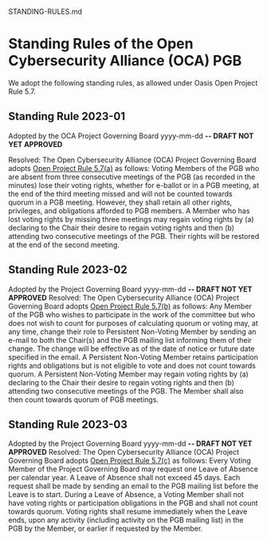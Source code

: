 STANDING-RULES.md

# Standing Rules of the Open Cybersecurity Alliance (OCA) PGB

We adopt the following standing rules, as allowed under Oasis Open Project Rule 5.7.

## Standing Rule 2023-01

Adopted by the OCA Project Governing Board yyyy-mm-dd **-- DRAFT NOT YET APPROVED**

Resolved: The Open Cybersecurity Alliance (OCA) Project Governing Board adopts [Open Project Rule 5.7(a)](https://www.oasis-open.org/policies-guidelines/open-projects-process/#project-governing-board-adjust-voting-rights) as follows:
Voting Members of the PGB who are absent from three consecutive meetings of the PGB (as recorded in the minutes) lose their voting rights, whether for e-ballot or in a PGB meeting, at the end of the third meeting missed and will not be counted towards quorum in a PGB meeting. However, they shall retain all other rights, privileges, and obligations afforded to PGB members.
A Member who has lost voting rights by missing three meetings may regain voting rights by (a) declaring to the Chair their desire to regain voting rights and then (b) attending two consecutive meetings of the PGB.  Their rights will be restored at the end of the second meeting.

## Standing Rule 2023-02

Adopted by the Project Governing Board yyyy-mm-dd **-- DRAFT NOT YET APPROVED**
Resolved: The Open Cybersecurity Alliance (OCA) Project Governing Board adopts [Open Project Rule 5.7(b)](https://www.oasis-open.org/policies-guidelines/open-projects-process/#project-governing-board-adjust-voting-rights) as follows:
Any Member of the PGB who wishes to participate in the work of the committee but who does not wish to count for purposes of calculating quorum or voting may, at any time, change their role to Persistent Non-Voting Member by sending an e-mail to both the Chair(s) and the PGB mailing list informing them of their change. The change will be effective as of the date of notice or future date specified in the email. A Persistent Non-Voting Member retains participation rights and obligations but is not eligible to vote and does not count towards quorum.
A Persistent Non-Voting Member may regain voting rights by (a) declaring to the Chair their desire to regain voting rights and then (b) attending two consecutive meetings of the PGB. The Member shall also then count towards quorum of PGB meetings.


## Standing Rule 2023-03

Adopted by the Project Governing Board yyyy-mm-dd **-- DRAFT NOT YET APPROVED**
Resolved: The Open Cybersecurity Alliance (OCA) Project Governing Board adopts [Open Project Rule 5.7(c)](https://www.oasis-open.org/policies-guidelines/open-projects-process/#project-governing-board-adjust-voting-rights) as follows:
Every Voting Member of the Project Governing Board may request one Leave of Absence per calendar year. A Leave of Absence shall not exceed 45 days. Each request shall be made by sending an email to the PGB mailing list before the Leave is to start.
During a Leave of Absence, a Voting Member shall not have voting rights or participation obligations in the PGB and shall not count towards quorum. Voting rights shall resume immediately when the Leave ends, upon any activity (including activity on the PGB mailing list) in the PGB by the Member, or earlier if requested by the Member.

